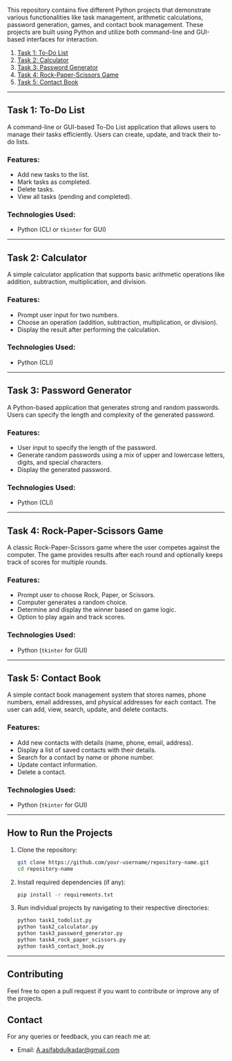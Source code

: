 

This repository contains five different Python projects that demonstrate various functionalities like task management, arithmetic calculations, password generation, games, and contact book management. These projects are built using Python and utilize both command-line and GUI-based interfaces for interaction.


1. [Task 1: To-Do List](#task-1-to-do-list)
2. [Task 2: Calculator](#task-2-calculator)
3. [Task 3: Password Generator](#task-3-password-generator)
4. [Task 4: Rock-Paper-Scissors Game](#task-4-rock-paper-scissors-game)
5. [Task 5: Contact Book](#task-5-contact-book)

---

## Task 1: To-Do List

A command-line or GUI-based To-Do List application that allows users to manage their tasks efficiently. Users can create, update, and track their to-do lists.

### Features:
- Add new tasks to the list.
- Mark tasks as completed.
- Delete tasks.
- View all tasks (pending and completed).

### Technologies Used:
- Python (CLI or `tkinter` for GUI)

---

## Task 2: Calculator

A simple calculator application that supports basic arithmetic operations like addition, subtraction, multiplication, and division.

### Features:
- Prompt user input for two numbers.
- Choose an operation (addition, subtraction, multiplication, or division).
- Display the result after performing the calculation.

### Technologies Used:
- Python (CLI)

---

## Task 3: Password Generator

A Python-based application that generates strong and random passwords. Users can specify the length and complexity of the generated password.

### Features:
- User input to specify the length of the password.
- Generate random passwords using a mix of upper and lowercase letters, digits, and special characters.
- Display the generated password.

### Technologies Used:
- Python (CLI)

---

## Task 4: Rock-Paper-Scissors Game

A classic Rock-Paper-Scissors game where the user competes against the computer. The game provides results after each round and optionally keeps track of scores for multiple rounds.

### Features:
- Prompt user to choose Rock, Paper, or Scissors.
- Computer generates a random choice.
- Determine and display the winner based on game logic.
- Option to play again and track scores.

### Technologies Used:
- Python (`tkinter` for GUI)

---

## Task 5: Contact Book

A simple contact book management system that stores names, phone numbers, email addresses, and physical addresses for each contact. The user can add, view, search, update, and delete contacts.

### Features:
- Add new contacts with details (name, phone, email, address).
- Display a list of saved contacts with their details.
- Search for a contact by name or phone number.
- Update contact information.
- Delete a contact.

### Technologies Used:
- Python (`tkinter` for GUI)

---

## How to Run the Projects

1. Clone the repository:
   ```bash
   git clone https://github.com/your-username/repository-name.git
   cd repository-name
   ```

2. Install required dependencies (if any):
   ```bash
   pip install -r requirements.txt
   ```

3. Run individual projects by navigating to their respective directories:
   ```bash
   python task1_todolist.py
   python task2_calculator.py
   python task3_password_generator.py
   python task4_rock_paper_scissors.py
   python task5_contact_book.py
   ```

---

## Contributing

Feel free to open a pull request if you want to contribute or improve any of the projects.


## Contact

For any queries or feedback, you can reach me at:
- Email: A.asifabdulkadar@gmail.com





